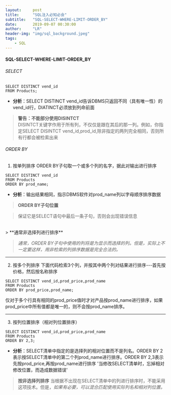 ```yaml
---
layout:     post
title:      "SQL注入必知必会"
subtitle:   "SQL-SELECT-WHERE-LIMIT-ORDER_BY"
date:       2019-09-07 00:30:00
author:     "LR"
header-img: "img/sql_background.jpeg"
tags:
    - SQL
---
```


#### SQL-SELECT-WHERE-LIMIT-ORDER_BY ####
###### SELECT ######
```
SELECT DISTINCT vend_id
FROM Products;
```
- **分析**：SELECT DISTINCT vend_id告诉DBMS只返回不同（具有唯一性）的vend_id行，DIATINCT必须放到列命前面
> **警告：不能部分使用DISINTCT**<br>
> DISINTCT关键字作用于所有列，不仅仅是跟在其后的那一列。例如，你指定SELECT DISINTCT vend_id,prod_id,除非指定的两列完全相同，否则所有行都会被检索出来

###### ORDER BY ######
1. 按单列排序
ORDER BY子句取一个或多个列的名字，据此对输出进行排序
```
SELECT DISTINCT vend_id
FROM Products
ORDER BY prod_name;
```
- **分析**：输出结果相同，指示DBMS软件对prod_name列以字母顺序排序数据
> **ORDER BY子句位置**       

> 保证它是SELECT语句中最后一条子句，否则会出现错误信息
<br>
> **通常非选择列进行排序**     

> _通常，ORDER BY子句中使用的列将是为显示而选择的列。但是，实际上不一定要这样，用非检索的列排序数据是完全合法的。_

* * *
2. 按多个列排序
下面代码检索3个列，并按其中两个列对结果进行排序---首先按价格，然后按名称排序
```
SELECT DISTINCT vend_id,prod_price,prod_name
FROM Products
ORDER BY prod_price,prod_name;
```
仅对于多个行具有相同的prod_price值时才对产品按prod_name进行排序，如果prod_price中所有值都是唯一的，则不会按prod_name排序。

* * *
3. 按列位置排序（相对列位置排序）
```
SELECT DISTINCT vend_id,prod_price,prod_name
FROM Products
ORDER BY 2,3;
```
- **分析**：SELECT清单中指定的是选择列的相对位置而不是列名。ORDER BY 2表示按SELECT清单中的第二个列prod_name进行排序。ORDER BY 2,3表示先按prod_price,再按prod_name进行排序
'当修改SELECT清单时，忘掉相对修改位置，而造成数据错误'
> **按非选择列排序**
> 当根据不出现在SELECT清单中的列进行排序时，不能采用这项技术。但是，*如果有必要，可以混合匹配使用实际列名和相对列位置。*
